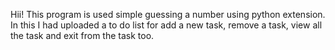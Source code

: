Hii!
This program is used simple guessing a number using python extension.
In this I had uploaded a to do list for add a new task, remove a task, view all the task and exit from the task too.
